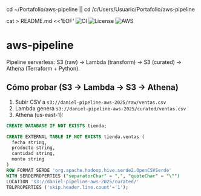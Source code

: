 cd ~/Portafolio/aws-pipeline || cd /c/Users/Usuario/Portafolio/aws-pipeline

cat > README.md <<'EOF'
![CI](https://github.com/AlbadawiDev/aws-pipeline/actions/workflows/ci.yml/badge.svg)
![License](https://img.shields.io/badge/license-MIT-informational)
![AWS](https://img.shields.io/badge/AWS-Serverless-orange)

# aws-pipeline
Pipeline serverless: S3 (raw) → Lambda (transform) → S3 (curated) → Athena (Terraform + Python).

## Cómo probar (S3 → Lambda → S3 → Athena)
1. Subir CSV a `s3://daniel-pipeline-aws-2025/raw/ventas.csv`
2. Lambda genera `s3://daniel-pipeline-aws-2025/curated/ventas.csv`
3. Athena (us-east-1):

```sql
CREATE DATABASE IF NOT EXISTS tienda;

CREATE EXTERNAL TABLE IF NOT EXISTS tienda.ventas (
  fecha string,
  producto string,
  cantidad string,
  monto string
)
ROW FORMAT SERDE 'org.apache.hadoop.hive.serde2.OpenCSVSerde'
WITH SERDEPROPERTIES ("separatorChar" = ",", "quoteChar" = "\"")
LOCATION 's3://daniel-pipeline-aws-2025/curated/'
TBLPROPERTIES ('skip.header.line.count'='1');
